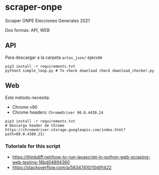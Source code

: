 # scraper-onpe

Scraper ONPE Elecciones Generales 2021

Dos formas: API, WEB

## API

Para descargar a la carpeta `actas_json/` ejecute

```
pip3 install -r requirements.txt
python3 simple_loop.py # To check download check download_checker.py
```


## Web

Este método necesita:

- Chrome v90
- Chrome headers: `ChromeDriver 90.0.4430.24`

```
pip3 install -r requirements.txt
# Descarga header de Chrome
https://chromedriver.storage.googleapis.com/index.html?path=89.0.4389.23/
```


### Tutorials for this script

- https://thinkdiff.net/how-to-run-javascript-in-python-web-scraping-web-testing-16bd04894360
- https://stackoverflow.com/a/58347410/10491422